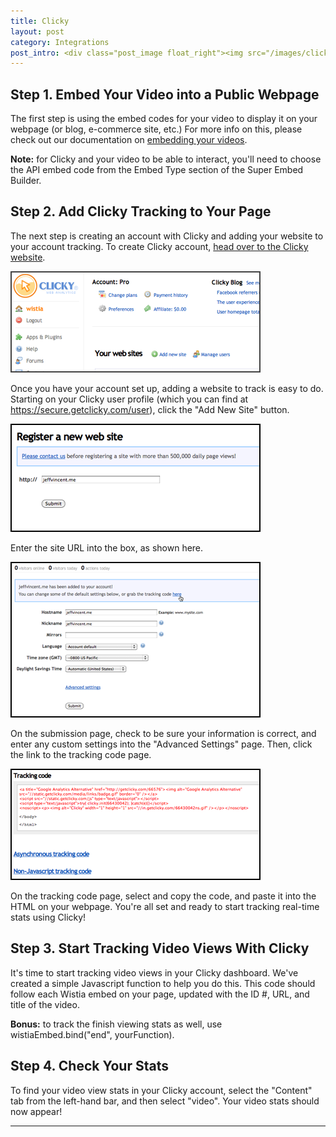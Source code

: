 ```yaml
---
title: Clicky
layout: post
category: Integrations
post_intro: <div class="post_image float_right"><img src="/images/clicky.gif" alt="clicky" /></div><p>Clicky Web Analytics are a great tool to track your webpage or blog's real-time performance with a variety of metrics.  We use their dashboards to track visitors, how they found us, and what actions they are taking on our sites.  For more on this, check out our blog post on <a href="http://wistia.com/blog/why-wistia-loves-clicky/">reasons we love Clicky</a>.</p>
---
```


## Step 1. Embed Your Video into a Public Webpage

The first step is using the embed codes for your video to display it on your webpage (or blog, e-commerce site, etc.)  For more info on this, please check out our documentation on [embedding your videos](/sharing#embed_a_video_on_your_website).

**Note:** for Clicky and your video to be able to interact, you'll need to choose the API embed code from the Embed Type section of the Super Embed Builder.

## Step 2. Add Clicky Tracking to Your Page

The next step is creating an account with Clicky and adding your website to your account tracking.  To create Clicky account, [head over to the Clicky website](http://getclicky.com).

<div class="post_image float_right"><img src="/images/clicky-user.png" alt="clicky-user" /></div>

Once you have your account set up, adding a website to track is easy to do.  Starting on your Clicky user profile (which you can find at https://secure.getclicky.com/user), click the "Add New Site" button.



<div class="post_image float_right"><img src="/images/clicky-new-site.png" alt="clicky-new-site" /></div>

Enter the site URL into the box, as shown here.

<div class="post_image center"><img src="/images/clicky-submit.png" alt="clicky-submit" /></div>

On the submission page, check to be sure your information is correct, and enter any custom settings into the "Advanced Settings" page.  Then, click the link to the tracking code page.

<div class="post_image center"><img src="/images/clicky-trackingcode.png" alt="clicky-trackingcode" /></div>

On the tracking code page, select and copy the code, and paste it into the HTML on your webpage.  You're all set and ready to start tracking real-time stats using Clicky!



## Step 3. Start Tracking Video Views With Clicky

It's time to start tracking video views in your Clicky dashboard.  We've created a simple Javascript function to help you do this. This code should follow each Wistia embed on your page, updated with the ID #, URL, and title of the video.
	
<div class='github'>
  <script src="https://gist.github.com/3087702.js?file=Clicky Embed.js"></script>
</div>

**Bonus:** to track the finish viewing stats as well, use <span class="code">wistiaEmbed.bind("end", yourFunction)</span>.

## Step 4. Check Your Stats

To find your video view stats in your Clicky account, select the "Content" tab from the left-hand bar, and then select "video".  Your video stats should now appear!

---

